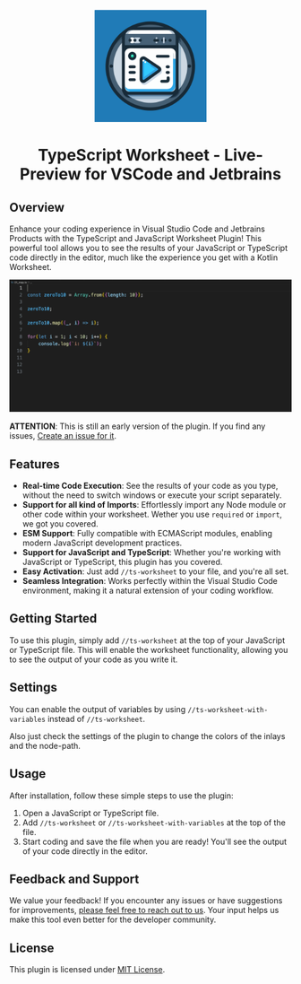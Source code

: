 <p align="center">
<img src="https://github.com/typed-rocks/ts-worksheet/blob/main/pluginIcon.svg?raw=true" width=200/>
</p>

<h1 align="center">TypeScript Worksheet - Live-Preview for VSCode and Jetbrains</h1>

## Overview

Enhance your coding experience in Visual Studio Code and Jetbrains Products with the TypeScript and JavaScript Worksheet Plugin! This powerful tool allows you to see the results of your JavaScript or TypeScript code directly in the editor, much like the experience you get with a Kotlin Worksheet.

![Worksheet GIF](https://github.com/typed-rocks/ts-worksheet/blob/main/intro.gif?raw=true)

**ATTENTION**: This is still an early version of the plugin. If you find any issues, [Create an issue for it](https://github.com/typed-rocks/ts-worksheet/issues/new).

## Features
- **Real-time Code Execution**: See the results of your code as you type, without the need to switch windows or execute your script separately.
- **Support for all kind of Imports**: Effortlessly import any Node module or other code within your worksheet. Wether you use `required` or `import`, we got you covered.
- **ESM Support**: Fully compatible with ECMAScript modules, enabling modern JavaScript development practices.
- **Support for JavaScript and TypeScript**: Whether you're working with JavaScript or TypeScript, this plugin has you covered.
- **Easy Activation**: Just add `//ts-worksheet` to your file, and you're all set.
- **Seamless Integration**: Works perfectly within the Visual Studio Code environment, making it a natural extension of your coding workflow.

## Getting Started

To use this plugin, simply add `//ts-worksheet` at the top of your JavaScript or TypeScript file. This will enable the worksheet functionality, allowing you to see the output of your code as you write it.

## Settings

You can enable the output of variables by using `//ts-worksheet-with-variables` instead of `//ts-worksheet`. 

Also just check the settings of the plugin to change the colors of the inlays and the node-path.

## Usage

After installation, follow these simple steps to use the plugin:

1. Open a JavaScript or TypeScript file.
2. Add `//ts-worksheet` or `//ts-worksheet-with-variables` at the top of the file.
3. Start coding and save the file when you are ready! You'll see the output of your code directly in the editor.

## Feedback and Support

We value your feedback! If you encounter any issues or have suggestions for improvements, [please feel free to reach out to us](https://github.com/typed-rocks/ts-worksheet/issues/new). Your input helps us make this tool even better for the developer community.

## License

This plugin is licensed under [MIT License](https://opensource.org/licenses/MIT).
